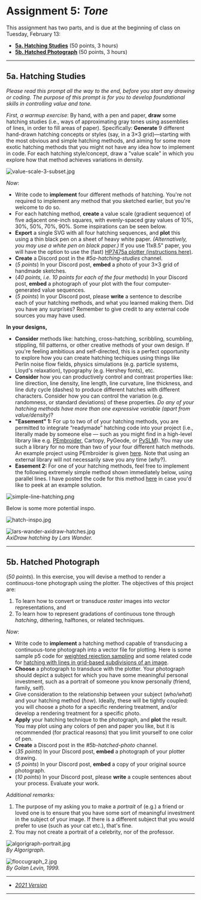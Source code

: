 # Assignment 5: *Tone*

This assignment has two parts, and is due at the beginning of class on Tuesday, February 13: 

* [**5a. Hatching Studies**](#5a-hatching-studies) (50 points, 3 hours)
* [**5b. Hatched Photograph**](#5b-hatched-photograph) (50 points, 3 hours)

---

## 5a. Hatching Studies

*Please read this prompt all the way to the end, before you start any drawing or coding. The purpose of this prompt is for you to develop foundational skills in controlling value and tone.*

*First, a warmup exercise*: By hand, with a pen and paper, **draw** some hatching studies (i.e., ways of approximating gray tones using assemblies of lines, in order to fill areas of paper). Specifically: **Generate** 9 different hand-drawn hatching concepts or styles (say, in a 3×3 grid)—starting with the most obvious and simple hatching methods, and aiming for some more exotic hatching methods that you might not have any idea how to implement in code. For each hatching style/concept, draw a "value scale" in which you explore how that method achieves variations in density.

![value-scale-3-subset.jpg](img/value-scale-3-subset.jpg)


*Now*: 

* Write code to **implement** four different methods of hatching. You're not required to implement any method that you sketched earlier, but you're welcome to do so.
* For each hatching method, **create** a value scale (gradient sequence) of five adjacent one-inch squares, with evenly-spaced gray values of 10%, 30%, 50%, 70%, 90%. Some inspirations can be seen below.
* **Export** a single SVG with all four hatching sequences, and **plot** this using a thin black pen on a sheet of heavy white paper. *(Alternatively, you may use a white pen on black paper.)* If you use 11x8.5" paper, you will have the option to use the (fast) [HP7475a plotter (instructions here)](https://github.com/golanlevin/DrawingWithMachines/blob/main/machines/hp7475a/README.md).
* **Create** a Discord post in the *#5a-hatching-studies* channel.
* (*5 points*) In your Discord post, **embed** a photo of your 3×3 grid of handmade sketches.
* (*40 points, i.e. 10 points for each of the four methods*) In your Discord post, **embed** a photograph of your plot with the four computer-generated value sequences.
* (*5 points*) In your Discord post, please **write** a sentence to describe each of your hatching methods, and what you learned making them. Did you have any surprises? Remember to give credit to any external code sources you may have used.

**In your designs,** 

* **Consider** methods like: hatching, cross-hatching, scribbling, scumbling, stippling, fill patterns, or other creative methods of your own design. If you're feeling ambitious and self-directed, this is a perfect opportunity to explore how you can create hatching techiques using things like Perlin noise flow fields, physics simulations (e.g. particle systems, Lloyd's relaxation), typography (e.g. Hershey fonts), etc. 
* **Consider** how you can productively control and contrast properties like: line direction, line density, line length, line curvature, line thickness, and line duty cycle (dashes) to produce different hatches with different characters. Consider how you can control the variation (e.g. randomness, or standard deviations) of these properties. *Do any of your hatching methods have more than one expressive variable (apart from value/density)*? 
* **"Easement" 1:** For up to two of of your hatching methods, you are permitted to integrate “readymade” hatching code into your project (i.e., literally made by someone else — such as you might find in a high-level library like e.g. [PEmbroider](https://github.com/CreativeInquiry/PEmbroider), Cartopy, PyGeode, or [PySLM](https://github.com/drlukeparry/pyslm)). You may use such a library for no more than two of your four different hatch methods. An example project using PEmbroider is given [here](pembroider-example.md). Note that using an external library will not necessarily save you any time (*why*?).
* **Easement 2:** For one of your hatching methods, feel free to implement the following extremely simple method shown immediately below, using parallel lines.  I have posted the code for this method [here](https://editor.p5js.org/golan/sketches/4KhqqgP7l) in case you'd like to peek at an example solution.

![simple-line-hatching.png](img/simple-line-hatching.png)

Below is some more potential inspo. 

![hatch-inspo.jpg](img/hatch-inspo.jpg)

![lars-wander-axidraw-hatches.jpg](img/lars-wander-axidraw-hatches.jpg)<br />*AxiDraw hatching by Lars Wander.*

---

## 5b. Hatched Photograph

(*50 points*). In this exercise, you will devise a method to render a continuous-tone photograph using the plotter. The objectives of this project are: 

1. To learn how to convert or transduce *raster* images into *vector* representations, and
2. To learn how to represent gradations of continuous tone through *hatching*, dithering, halftones, or related techniques.

*Now*: 


* Write code to **implement** a hatching method capable of transducing a continuous-tone photograph into a vector file for plotting. Here is some sample p5 code for [weighted rejection sampling](https://editor.p5js.org/golan/sketches/qmdA2b2_Y) and some related code for [hatching with lines in grid-based subdivisions of an image](https://editor.p5js.org/golan/sketches/CQmqp4JTQ).
* **Choose** a photograph to transduce with the plotter. Your photograph should depict a subject for which you have some meaningful personal investment, such as a portrait of someone you know personally (friend, family, self). 
* Give consideration to the relationship between your subject (*who/what*) and your hatching method (*how*). Ideally, these will be tightly coupled: you will choose a photo for a specific rendering treatment, and/or develop a rendering treatment for a specific photo. 
* **Apply** your hatching technique to the photograph, and **plot** the result. You may plot using any colors of pen and paper you like, but it is recommended (for practical reasons) that you limit yourself to one color of pen.
* **Create** a Discord post in the *#5b-hatched-photo* channel.
* (*35 points*) In your Discord post, **embed** a photograph of your plotter drawing.
* (*5 points*) In your Discord post, **embed** a copy of your original source photograph.
* (*10 points*) In your Discord post, please **write** a couple sentences about your process. Evaluate your work. 

*Additional remarks:*

1. The purpose of my asking you to make a *portrait* of (e.g.) a friend or loved one is to ensure that you have some sort of meaningful investment in the subject of your image. If there is a different subject that you would prefer to use (such as your cat etc.), that's fine. 
2. You may not create a portrait of a celebrity, nor of the professor.

![algorigraph-portrait.jpg](img/algorigraph-portrait.jpg)<br />*By Algorigraph*.

![floccugraph_2.jpg](img/floccugraph_2.jpg)<br />*By Golan Levin, 1999.*

---

* [*2021 Version*](https://courses.ideate.cmu.edu/60-428/f2021/offerings/4-hatching/)

---
